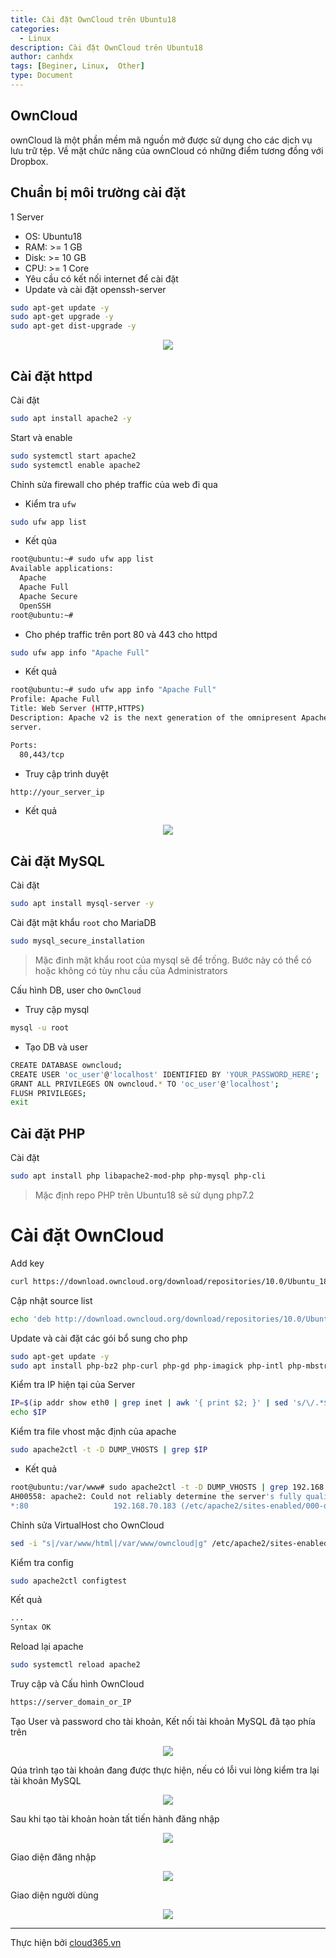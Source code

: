 ```yaml
---
title: Cài đặt OwnCloud trên Ubuntu18
categories:
  - Linux
description: Cài đặt OwnCloud trên Ubuntu18
author: canhdx
tags: [Beginer, Linux,  Other]
type: Document
---
```


## OwnCloud 

ownCloud là một phần mềm mã nguồn mở được sử dụng cho các dịch vụ lưu trữ tệp. Về mặt chức năng của ownCloud có những điểm tương đồng với Dropbox.

## Chuẩn bị môi trường cài đặt 

1 Server
- OS: Ubuntu18
- RAM: >= 1 GB
- Disk: >= 10 GB
- CPU: >= 1 Core
- Yêu cầu có kết nối internet để cài đặt 
- Update và cài đặt openssh-server
```sh 
sudo apt-get update -y 
sudo apt-get upgrade -y 
sudo apt-get dist-upgrade -y
```

<p align="center">
<img src="/images/img-owncloud/owncloud.png">
</p>

## Cài đặt httpd 

Cài đặt 
```sh 
sudo apt install apache2 -y 
```

Start và enable 
```sh 
sudo systemctl start apache2
sudo systemctl enable apache2
```

Chỉnh sửa firewall cho phép traffic của web đi qua 

- Kiểm tra `ufw` 
```sh 
sudo ufw app list
```

- Kết qủa 
```sh 
root@ubuntu:~# sudo ufw app list
Available applications:
  Apache
  Apache Full
  Apache Secure
  OpenSSH
root@ubuntu:~# 
```

- Cho phép traffic trên port 80 và 443 cho httpd 
```sh 
sudo ufw app info "Apache Full"
```

- Kết quả 
```sh 
root@ubuntu:~# sudo ufw app info "Apache Full"
Profile: Apache Full
Title: Web Server (HTTP,HTTPS)
Description: Apache v2 is the next generation of the omnipresent Apache web
server.

Ports:
  80,443/tcp
```

- Truy cập trình duyệt 
```sh 
http://your_server_ip
```

- Kết quả 

<p align="center">
<img src="/images/img-lamp/default_apache.png">
</p>


## Cài đặt MySQL

Cài đặt 
```sh 
sudo apt install mysql-server -y 
```

Cài đặt mật khẩu `root` cho MariaDB 
```sh 
sudo mysql_secure_installation
```
> Mặc đinh mật khẩu root của mysql sẽ để trống. Bước này có thể có hoặc không có tùy nhu cầu của Administrators

Cấu hình DB, user cho `OwnCloud`

- Truy cập mysql 
```sh 
mysql -u root
```

- Tạo DB và user 
```sh 
CREATE DATABASE owncloud;
CREATE USER 'oc_user'@'localhost' IDENTIFIED BY 'YOUR_PASSWORD_HERE';
GRANT ALL PRIVILEGES ON owncloud.* TO 'oc_user'@'localhost';
FLUSH PRIVILEGES;
exit
```

## Cài đặt PHP 

Cài đặt 
```sh 
sudo apt install php libapache2-mod-php php-mysql php-cli
```
> Mặc định repo PHP trên Ubuntu18 sẽ sử dụng php7.2

# Cài đặt OwnCloud 

Add key 
```sh 
curl https://download.owncloud.org/download/repositories/10.0/Ubuntu_18.04/Release.key | sudo apt-key add -
```

Cập nhật source list 
```sh 
echo 'deb http://download.owncloud.org/download/repositories/10.0/Ubuntu_18.04/ /' | sudo tee /etc/apt/sources.list.d/owncloud.list
```

Update và cài đặt các gói bổ sung cho php 
```sh 
sudo apt-get update -y 
sudo apt install php-bz2 php-curl php-gd php-imagick php-intl php-mbstring php-xml php-zip owncloud-files -y 
```

Kiểm tra IP hiện tại của Server 
```sh 
IP=$(ip addr show eth0 | grep inet | awk '{ print $2; }' | sed 's/\/.*$//')
echo $IP
```

Kiểm tra file vhost mặc định của apache 
```sh 
sudo apache2ctl -t -D DUMP_VHOSTS | grep $IP
```

- Kết quả 
```sh 
root@ubuntu:/var/www# sudo apache2ctl -t -D DUMP_VHOSTS | grep 192.168.70.183
AH00558: apache2: Could not reliably determine the server's fully qualified domain name, using 192.168.70.183. Set the 'ServerName' directive globally to suppress this message
*:80                   192.168.70.183 (/etc/apache2/sites-enabled/000-default.conf:1)
```

Chỉnh sửa VirtualHost cho OwnCloud
```sh 
sed -i "s|/var/www/html|/var/www/owncloud|g" /etc/apache2/sites-enabled/000-default.conf
```

Kiểm tra config 
```sh 
sudo apache2ctl configtest
```

Kết quả
```sh 
...
Syntax OK
```

Reload lại apache
```sh 
sudo systemctl reload apache2
```

Truy cập và Cấu hình OwnCloud 
```sh 
https://server_domain_or_IP
```

Tạo User và password cho tài khoản, Kết nối tài khoản MySQL đã tạo phía trên 
<p align="center">
<img src="/images/img-owncloud/owncloud-u01.png">
</p>

Qúa trình tạo tài khoản đang được thực hiện, nếu có lỗi vui lòng kiểm tra lại tài khoản MySQL 
<p align="center">
<img src="/images/img-owncloud/owncloud-01.1.png">
</p>

Sau khi tạo tài khoản hoàn tất tiến hành đăng nhập 
<p align="center">
<img src="/images/img-owncloud/owncloud-02.png">
</p>

Giao diện đăng nhập 
<p align="center">
<img src="/images/img-owncloud/owncloud-03.png">
</p>

Giao diện người dùng
<p align="center">
<img src="/images/img-owncloud/owncloud-04.png">
</p>

---

Thực hiện bởi <a href="https://cloud365.vn/" target="_blank">cloud365.vn</a>